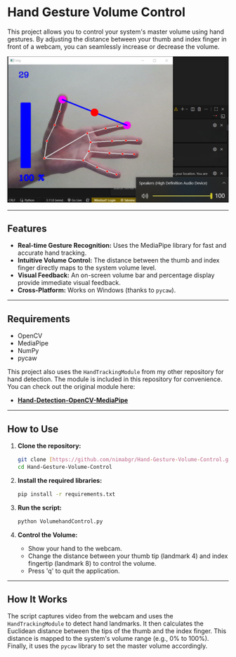 # Hand Gesture Volume Control

This project allows you to control your system's master volume using hand gestures. By adjusting the distance between your thumb and index finger in front of a webcam, you can seamlessly increase or decrease the volume.


![Volume Control](./Screenshots/output.png)

---

## Features

- **Real-time Gesture Recognition:** Uses the MediaPipe library for fast and accurate hand tracking.
- **Intuitive Volume Control:** The distance between the thumb and index finger directly maps to the system volume level.
- **Visual Feedback:** An on-screen volume bar and percentage display provide immediate visual feedback.
- **Cross-Platform:** Works on Windows (thanks to `pycaw`).

---

## Requirements

- OpenCV
- MediaPipe
- NumPy
- pycaw

This project also uses the `HandTrackingModule` from my other repository for hand detection. The module is included in this repository for convenience. You can check out the original module here:

- **[Hand-Detection-OpenCV-MediaPipe](https://github.com/nimabgr/Hand-Detection-OpenCV-MediaPipe)**
---

## How to Use

1.  **Clone the repository:**
    ```bash
    git clone [https://github.com/nimabgr/Hand-Gesture-Volume-Control.git](https://github.com/nimabgr/Hand-Gesture-Volume-Control.git)
    cd Hand-Gesture-Volume-Control
    ```

2.  **Install the required libraries:**
    ```bash
    pip install -r requirements.txt
    ```

3.  **Run the script:**
    ```bash
    python VolumehandControl.py
    ```

4.  **Control the Volume:**
    - Show your hand to the webcam.
    - Change the distance between your thumb tip (landmark 4) and index fingertip (landmark 8) to control the volume.
    - Press 'q' to quit the application.

---

## How It Works

The script captures video from the webcam and uses the `HandTrackingModule` to detect hand landmarks. It then calculates the Euclidean distance between the tips of the thumb and the index finger. This distance is mapped to the system's volume range (e.g., 0% to 100%). Finally, it uses the `pycaw` library to set the master volume accordingly.